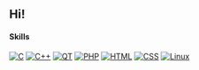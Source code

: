 Hi!
----

#### Skills
<!--- icons from: https://github.com/tandpfun/skill-icons --->
[![C](https://skillicons.dev/icons?i=c)](https://en.wikipedia.org/wiki/C_%28programming_language%29 "C")
[![C++](https://skillicons.dev/icons?i=cpp)](https://en.wikipedia.org/wiki/C%2B%2B "C++")
[![QT](https://skillicons.dev/icons?i=qt)](https://www.qt.io/ "QT")
[![PHP](https://skillicons.dev/icons?i=php)](https://www.php.net/ "PHP")
[![HTML](https://skillicons.dev/icons?i=html)](https://html.spec.whatwg.org/ "HTML")
[![CSS](https://skillicons.dev/icons?i=css)](https://www.w3.org/TR/CSS/ "CSS")
[![Linux](https://skillicons.dev/icons?i=linux)](https://en.wikipedia.org/wiki/Linux "Linux")
